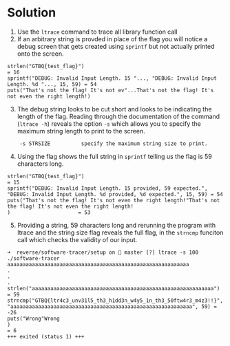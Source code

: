 # Solution

1. Use the `ltrace` command to trace all library function call
2. If an arbitrary string is provded in place of the flag you will notice a debug screen that gets created using `sprintf` but not actually printed onto the screen.

```
strlen("GTBQ{test_flag}")                                                        = 16
sprintf("DEBUG: Invalid Input Length. 15 "..., "DEBUG: Invalid Input Length. %d "..., 15, 59) = 54
puts("That's not the flag! It's not ev"...That's not the flag! It's not even the right length!)   
```

3. The debug string looks to be cut short and looks to be indicating the length of the flag. Reading through the documentation of the command (`ltrace -h`) reveals the option `-s` which allows you to specify the maximum string length to print to the screen.

```
    -s STRSIZE          specify the maximum string size to print.
```

4. Using the flag shows the full string in `sprintf` telling us the flag is 59 characters long.

```
strlen("GTBQ{test_flag}")                                                         = 15
sprintf("DEBUG: Invalid Input Length. 15 provided, 59 expected.", "DEBUG: Invalid Input Length. %d provided, %d expected.", 15, 59) = 54
puts("That's not the flag! It's not even the right length!"That's not the flag! It's not even the right length!
)                      = 53
```

5. Providing a string, 59 characters long and rerunning the program with ltrace and the string size flag reveals the full flag, in the `strncmp` funciton call which checks the validity of our input.

```
➜  reverse/software-tracer/setup on  master [?] ltrace -s 100 ./software-tracer aaaaaaaaaaaaaaaaaaaaaaaaaaaaaaaaaaaaaaaaaaaaaaaaaaaaaaaaaaa
.
.
.
strlen("aaaaaaaaaaaaaaaaaaaaaaaaaaaaaaaaaaaaaaaaaaaaaaaaaaaaaaaaaaa")                           = 59
strncmp("GTBQ{ltr4c3_unv31l5_th3_h1dd3n_w4y5_1n_th3_50ftw4r3_m4z3!!}", "aaaaaaaaaaaaaaaaaaaaaaaaaaaaaaaaaaaaaaaaaaaaaaaaaaaaaaaaaaa", 59) = -26
puts("Wrong"Wrong
)                                                                                   = 6
+++ exited (status 1) +++
```

